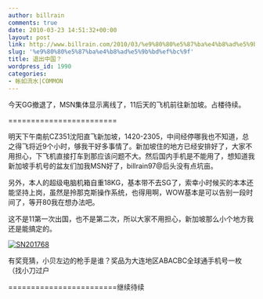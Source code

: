 ```yaml
---
author: billrain
comments: true
date: 2010-03-23 14:51:32+00:00
layout: post
link: http://www.billrain.com/2010/03/%e9%80%80%e5%87%ba%e4%b8%ad%e5%9b%bd%ef%bc%9f/
slug: '%e9%80%80%e5%87%ba%e4%b8%ad%e5%9b%bd%ef%bc%9f'
title: 退出中国？
wordpress_id: 1990
categories:
- 帐如流水|COMMON
---
```


今天GG撤退了，MSN集体显示离线了，11后天的飞机前往新加坡。占楼待续。

 

========================

 

明天下午南航CZ351沈阳直飞新加坡，1420-2305，中间经停哪我也不知道，总之得飞将近9个小时，够我干好多事情了。新加坡住的地方已经安排好了，大家不用担心，下飞机直接打车到那应该问题不大。然后国内手机是不能用了，想知道我新加坡手机号的盆友们加我MSN好了，billrain97@后头没有点坑亩。

 

另外，本人的超级电脑机箱自重18KG，基本带不去SG了，索幸小时候买的本本还能坚持上岗，虽然是拎那克斯操作系统，也得用啊，WOW基本是可以告别一段时间了，等开80我在想办法吧。

 

这不是11第一次出国，也不是第二次，所以大家不用担心，新加坡那么小个地方我还是能搞定的。

 

[![SN201768](http://www.billrain.com/wp-content/uploads/2010/03/SN201768_thumb.jpg)](http://www.billrain.com/wp-content/uploads/2010/03/SN201768.jpg)

 

有奖竞猜，小贝左边的枪手是谁？奖品为大连地区ABACBC全球通手机号一枚（找小刀过户

 

========================继续待续
